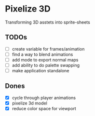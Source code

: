 # Pixelize 3D
Transforming 3D asstets into sprite-sheets

## TODOs
- [ ] create variable for frames/animation
- [ ] find a way to blend animations
- [ ] add mode to export normal maps
- [ ] add ability to do palette swapping
- [ ] make application standalone

## Dones
- [x] cycle through player animations
- [x] pixelize 3d model
- [x] reduce color space for viewport